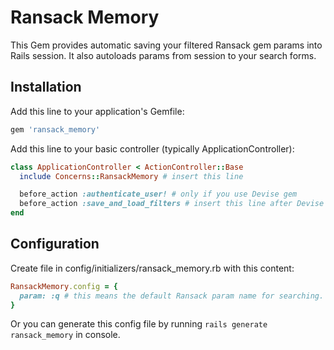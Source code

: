 # Ransack Memory

This Gem provides automatic saving your filtered Ransack gem params into Rails session. It also autoloads params from session to your search forms.

## Installation
Add this line to your application's Gemfile:

```ruby
gem 'ransack_memory'
```

Add this line to your basic controller (typically ApplicationController):

```ruby
class ApplicationController < ActionController::Base
  include Concerns::RansackMemory # insert this line

  before_action :authenticate_user! # only if you use Devise gem
  before_action :save_and_load_filters # insert this line after Devise auth
end
```

## Configuration

Create file in config/initializers/ransack_memory.rb with this content:

```ruby
RansackMemory.config = {
  param: :q # this means the default Ransack param name for searching. You can change it
}
```

Or you can generate this config file by running ```rails generate ransack_memory``` in console. 

